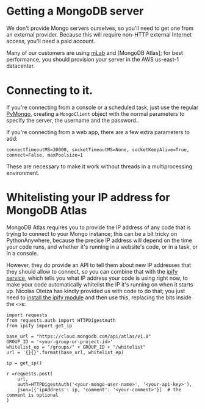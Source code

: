 <!--
.. title: Using MongoDB on PythonAnywhere
.. slug: MongoDB
.. date: 2018-04-06 18:35:28 UTC+01:00
.. tags:
.. category:
.. link:
.. description:
.. type: text
-->


# Getting a MongoDB server

We don't provide Mongo servers ourselves, so you'll need to get one from an
external provider.  Because this will require non-HTTP external Internet access,
you'll need a paid account.

Many of our customers are using [mLab](https://mlab.com/) and [MongoDB Atlas];
for best performance, you should provision your server in the AWS us-east-1
datacenter.


# Connecting to it.

If you're connecting from a console or a scheduled task, just use the regular
[PyMongo](https://api.mongodb.com/python/current/), creating a `MongoClient`
object with the normal parameters
to specify the server, the username and the password..

If you're connecting from a web app, there are a few extra parameters to add:

    connectTimeoutMS=30000, socketTimeoutMS=None, socketKeepAlive=True, connect=False, maxPoolsize=1

These are necessary to make it work without threads in a multiprocessing environment.

# Whitelisting your IP address for MongoDB Atlas

MongoDB Atlas requires you to provide the IP address of any code that is trying
to connect to your Mongo instance; this can be a bit tricky on PythonAnywhere,
because the precise IP address will depend on the time your code runs, and
whether it's running in a website's code, or in a task, or in a console.

However, they do provide an API to tell them about new IP addresses that they
should allow to connect, so you can combine that with the
[ipify service](https://www.ipify.org/), which tells you what IP address your
code is using right now, to make your code automatically whitelist the IP it's
running on when it starts up.  Nicolas Oteiza has kindly provided us with code
to do that; you just need to
[install the ipify module](https://help.pythonanywhere.com/pages/InstallingNewModules/) and then use this,
replacing the bits inside the `<>`s:


    import requests
    from requests.auth import HTTPDigestAuth
    from ipify import get_ip

    base_url = "https://cloud.mongodb.com/api/atlas/v1.0"
    GROUP_ID = '<your-group-or-project-id>'
    whitelist_ep = "/groups/" + GROUP_ID + "/whitelist"
    url = '{}{}'.format(base_url, whitelist_ep)

    ip = get_ip()

    r =requests.post(
        url,
        auth=HTTPDigestAuth('<your-mongo-user-name>', '<your-api-key>'),
        json=[{'ipAddress': ip, 'comment': '<your-comment>'}]  # the comment is optional
    )



